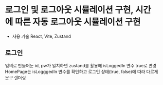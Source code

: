 # 로그인 및 로그아웃 시뮬레이션 구현, 시간에 따른 자동 로그아웃 시뮬레이션 구현

* 사용 기술
React, Vite, Zustand

## 로그인
임의로 만들어둔 id, pw가 일치하면 zustand를 활용해 isLoggedIn 변수 true로 변경
HomePage는 isLogggedIn 변수를 확인하고 로그인 상태(true, false)에 따라 다르게 문구 렌더링

